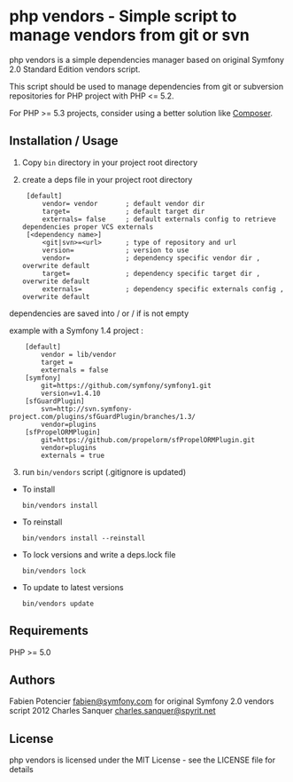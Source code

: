 php vendors - Simple script to manage vendors from git or svn
=============================================================

php vendors is a simple dependencies manager based on original Symfony 2.0 Standard Edition vendors script.

This script should be used to manage dependencies from git or subversion repositories for PHP project with PHP <= 5.2.

For PHP >= 5.3 projects, consider using a better solution like [Composer](http://getcomposer.org/).


Installation / Usage
--------------------

1. Copy `bin` directory in your project root directory

2. create a deps file in your project root directory 

        [default]
            vendor= vendor       ; default vendor dir
            target=              ; default target dir
            externals= false     ; default externals config to retrieve dependencies proper VCS externals
        [<dependency name>]
            <git|svn>=<url>      ; type of repository and url
            version=             ; version to use
            vendor=              ; dependency specific vendor dir , overwrite default
            target=              ; dependency specific target dir , overwrite default
            externals=           ; dependency specific externals config , overwrite default

  dependencies are saved into <vendor>/<name> or <vendor>/<target> if <target> is not empty

  example with a Symfony 1.4 project :

        [default]
            vendor = lib/vendor
            target =
            externals = false
        [symfony]
            git=https://github.com/symfony/symfony1.git
            version=v1.4.10
        [sfGuardPlugin]
            svn=http://svn.symfony-project.com/plugins/sfGuardPlugin/branches/1.3/
            vendor=plugins
        [sfPropelORMPlugin]
            git=https://github.com/propelorm/sfPropelORMPlugin.git
            vendor=plugins
            externals = true

3. run `bin/vendors` script (.gitignore is updated)

  - To install

        bin/vendors install

  - To reinstall

        bin/vendors install --reinstall

  - To lock versions and write a deps.lock file

        bin/vendors lock

  - To update to latest versions

        bin/vendors update

Requirements
------------

PHP >= 5.0

Authors
-------

Fabien Potencier <fabien@symfony.com> for original Symfony 2.0 vendors script 
2012 Charles Sanquer <charles.sanquer@spyrit.net>

License
-------

php vendors is licensed under the MIT License - see the LICENSE file for details
